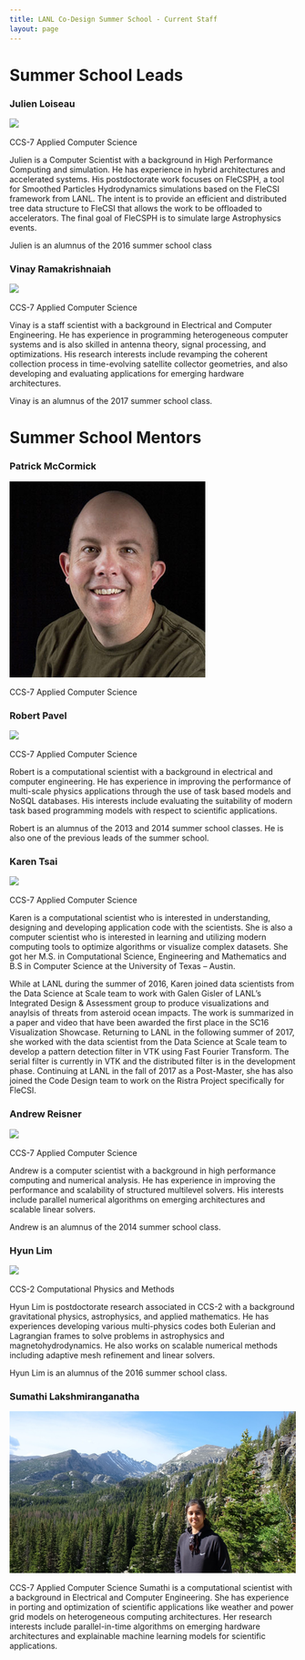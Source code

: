 ```yaml
---
title: LANL Co-Design Summer School - Current Staff
layout: page
---
```


# Summer School Leads

### Julien Loiseau
![](images/jloiseau_climbing.jpg)

CCS-7 Applied Computer Science

Julien is a Computer Scientist with a background in High Performance Computing and simulation. He has experience in hybrid architectures and accelerated systems.  His postdoctorate work focuses on FleCSPH, a tool for Smoothed Particles Hydrodynamics simulations based on the FleCSI framework from LANL.  The intent is to provide an efficient and distributed tree data structure to FleCSI that allows the work to be offloaded to accelerators. The final goal of FleCSPH is to simulate large Astrophysics events. 

Julien is an alumnus of the 2016 summer school class

### Vinay Ramakrishnaiah
![](images/Vinay.JPG)

CCS-7 Applied Computer Science

Vinay is a staff scientist with a background in Electrical and Computer Engineering. He has experience in programming heterogeneous computer systems and is also skilled in antenna theory, signal processing, and optimizations. His research interests include revamping the coherent collection process in time-evolving satellite collector geometries, and also developing and evaluating applications for emerging hardware architectures.

Vinay is an alumnus of the 2017 summer school class.


# Summer School Mentors

### Patrick McCormick
![](images/patrick-mccormick.jpeg)

CCS-7 Applied Computer Science 



### Robert Pavel
![](images/rspLead.jpg)

CCS-7 Applied Computer Science

Robert is a computational scientist with a background in electrical and computer engineering. He has experience in improving the performance of multi-scale physics applications through the use of task based models and NoSQL databases. His interests include evaluating the suitability of modern task based programming models with respect to scientific applications.

Robert is an alumnus of the 2013 and 2014 summer school classes. He is also one of the previous leads of the summer school.

### Karen Tsai
![](images/ktsai.jpg)

CCS-7 Applied Computer Science

Karen is a computational scientist who is interested in understanding, designing and developing application code with the scientists. She is also a computer scientist who is interested in learning and utilizing modern computing tools to optimize algorithms or visualize complex datasets. She got her M.S. in Computational Science, Engineering and Mathematics and B.S in Computer Science at the University of Texas – Austin.
 
While at LANL during the summer of 2016, Karen joined data scientists from the Data Science at Scale team to work with Galen Gisler of LANL’s Integrated Design & Assessment group to produce visualizations and anaylsis of threats from asteroid ocean impacts. The work is summarized in a paper and video that have been awarded the first place in the SC16 Visualization Showcase.
Returning to LANL in the following summer of 2017, she worked with the data scientist from the Data Science at Scale team to develop a pattern detection filter in VTK using Fast Fourier Transform. The serial filter is currently in VTK and the distributed filter is in the development phase.
Continuing at LANL in the fall of 2017 as a Post-Master, she has also joined the Code Design team to work on the Ristra Project specifically for FleCSI.

### Andrew Reisner
![](images/reisner_ment.jpg)

CCS-7 Applied Computer Science

Andrew is a computer scientist with a background in high performance
computing and numerical analysis.  He has experience in improving the
performance and scalability of structured multilevel solvers.  His
interests include parallel numerical algorithms on emerging
architectures and scalable linear solvers.

Andrew is an alumnus of the 2014 summer school class.

### Hyun Lim
![](images/hlim_ment.jpg)

CCS-2 Computational Physics and Methods

Hyun Lim is postdoctorate research associated in CCS-2 with a background gravitational physics, astrophysics, and applied mathematics. He has experiences developing various multi-physics codes both Eulerian and Lagrangian frames to solve problems in astrophysics and magnetohydrodynamics. He also works on scalable numerical methods including adaptive mesh refinement and linear solvers.

Hyun Lim is an alumnus of the 2016 summer school class.

### Sumathi Lakshmiranganatha
![](images/sumathi.png)

CCS-7 Applied Computer Science
Sumathi is a computational scientist with a background in Electrical and Computer Engineering. She has experience in porting and optimization of scientific applications like weather and power grid models on heterogeneous computing architectures. Her research interests include parallel-in-time algorithms on emerging hardware architectures and explainable machine learning models for scientific applications.

<!-- 
### Reid Priedhorsky
![](images/reidp.jpg)

HPC-ENV HPC Environments

Reid is a staff scientist at Los Alamos National Laboratory. Prior to Los Alamos, he was a research staff member at IBM Research. He holds a Ph.D. in computer science from the University of Minnesota and a B.A., also in computer science, from Macalester College.

His work focuses on large-scale data analysis from both systems and applications perspectives. Recent lines of research include using social media and web traffic to monitor and forecast the spread of disease as well as developing technology to bring data-intensive computing and user-defined software stacks to existing high-performance computing systems.

In his spare time, he enjoys reading, bicycling, hiking (especially in the mountains and deserts of the American West), tinkering with things, photography, and hanging out with his wife and sons.

### Wesley Paul Even

CCS-2 Computational Physics and Methods

### Tim Randles

HPC-DES HPC Design

### Joshua C Dolence

CCS-2 Computational Physics and Methods



### Li-Ta (Ollie) Lo

CCS-7 Applied Computer Science

Li-Ta Lo a.k.a Ollie received a B.S. in Physics from National Chung-Hsing University in 1995 and a M.S. in Applied Mechanics from National Taiwan University in 1997. He joined Los Alamos National Laboratory in 2003, after working in the semiconductor industry for 4 years. As a multi-disciplined, multi-cultured person, he has enjoyed working with several teams and a diverse set of projects during his career at LANL. His current research interest includes data science, large-scale visualization and analysis, data-parallel programming and software engineering for scientific computing.


### Allen McPherson
![](images/mcpherson.jpg)

CCS-7 Applied Computer Science

Al is a semi-retired computer scientist working part-time as an Associate Staff Member on the BEE
project. Prior to retiring in 2015 Al was the CoDesign Team Lead and founder
of the Los Alamos CoDesign Summer School. Al's current
technical interest is the potential application of elastic, industrial-scale,
cloud technologies to HPC. In his (copious) spare time Al enjoys cooking,
hiking, and traveling with his lovely wife.

### Irina Sagert

CCS-2 Computational Physics and Methods

### Andrew Gaspar
![](images/agaspar.jpg)

CCS-7 Applied Computer Science

Andrew Gaspar is a Computer Scientist in CCS-7 with a focus on Software Engineering. He has a Computer Engineering B.Sc. from the University of Nebraska – Lincoln. After graduating in 2014, he worked at Microsoft on the Network Driver stack in Windows 10, collaborating on a next generation network device driver API geared towards high-throughput network cards. In 2017, he joined Los Alamos. He now works on code modernization efforts in Los Alamos’ established, high-value Eulerian codes, primarily on adoption of C++14 and Kokkos. He also has an interest in the Rust programming language, and researching applications of it to High Performance Computing.

### Sam Jones

CCS-2 Computational Physics and Methods

### Irina Demeshko
![](images/irina.jpg)

CCS-7 Applied Computer Science

Irina is a computational scientist the Co-Design Team. Her current research work is currently focused on integrating task-based run-time systems into several software projects at LANL, but, in general, her research interests lay around new HPC technologies in application to large-scale scientific simulation codes.

### Patricia (Pat) Grubel
![](images/grubel.png)

CCS-7 Applied Computer Science

Pat is a postdoctoral research associate in the Co-design Team. She has a background in electrical and computer engineering, future architectures, and performance analysis of task basked runtime systems.  Her current interests lie in modeling and performance optimization of applications using task based systems, cloud computing technologies, and benchmarking new architectures.


### Jonah Miller
![](images/jm-horseshoe-bend.jpg)


LANL CNLS Fellow, CCS-2 Computational Physics and Methods
 
Jonah is a computational physicist focusing on relativistic astrophysics. He has experience in scaleable algorithms and methods for astrophysics as well as on integrating complicated microphysics with large fluid codes. His PhD work focused on developing new methods for general relativity simulations. And his postdoctorate work focuses on combining general relativity, highly magnetized plasmas, and neutrino radiation physics to model what happens when two neutron stars merge.
 
Jonah is an alumnus of the 2016 summer school class
 
 

### David Gunter
![](images/gunter.jpg)

CCS-7 Applied Computer Science

David is former computational physicist working in the fields of condensed matter and electromagnetic computations. He now devotes his time to exploring novel algorithms, architectures, and programming models to help solve some of LANL's most pressing computational needs. He is a member of the IC Application Performance Team as well as the Future Architectures Team within CCS-7.

### Chris Malone
![](images/malone.jpg)

XCP-1 Lagrangian Applications

Chris is a computational scientist with a background in astrophysics. In particular, his interests lie in numerical modelling of astrophysical explosions driven by turbulent flow coupled to thermonuclear reactions, such as Type Ia supernovae and Type I X-ray bursts.  In recent years, his focus has been on high-energy physics in general, with applications and development on modern computing architectures.

### Marc Charest
![](images/Marc_Charest.jpg)

XCP-1 Lagrangian Applications

Marc's current research focuses on developing highly-scalable algorithms for multi-material and multi-physics problems that are specifically designed for next-generation computer architectures.  More specifically, he is developing/implementing advanced remapping strategies for arbitrary polygonal meshes.  Prior research at LANL focused on developing high-order methods for Eulerian and ALE hydrodynamics that can be used in conjunction with adaptive mesh refinement and unstructured grids.
-->
